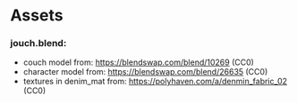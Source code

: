 Assets
======

### jouch.blend:
* couch model from: https://blendswap.com/blend/10269 (CC0)
* character model from: https://blendswap.com/blend/26635 (CC0)
* textures in denim_mat from: https://polyhaven.com/a/denmin_fabric_02 (CC0)
